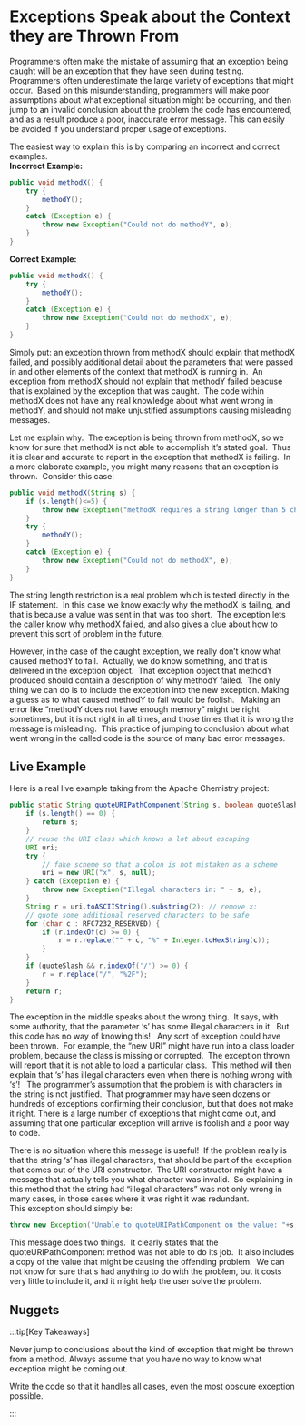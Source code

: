 #  Exceptions Speak about the Context they are Thrown From

Programmers often make the mistake of assuming that an exception being caught will be an exception that they have seen during testing.  Programmers often underestimate the large variety of exceptions that might occur.  Based on this misunderstanding, programmers will make poor assumptions about what exceptional situation might be occurring, and then jump to an invalid conclusion about the problem the code has encountered, and as a result produce a poor, inaccurate error message. This can easily be avoided if you understand proper usage of exceptions.

The easiest way to explain this is by comparing an incorrect and correct examples.  
**Incorrect Example:**

```java
public void methodX() {
    try {
        methodY();
    }
    catch (Exception e) {
        throw new Exception("Could not do methodY", e);
    }
}
```

**Correct Example:**

```java
public void methodX() {
    try {
        methodY();
    }
    catch (Exception e) {
        throw new Exception("Could not do methodX", e);
    }
}
```

Simply put: an exception thrown from methodX should explain that methodX failed, and possibly additional detail about the parameters that were passed in and other elements of the context that methodX is running in.  An exception from methodX should not explain that methodY failed beacuse that is explained by the exception that was caught.  The code within methodX does not have any real knowledge about what went wrong in methodY, and should not make unjustified assumptions causing misleading messages.  

Let me explain why.  The exception is being thrown from methodX, so we know for sure that methodX is not able to accomplish it’s stated goal.  Thus it is clear and accurate to report in the exception that methodX is failing.  In a more elaborate example, you might many reasons that an exception is thrown.  Consider this case:

```java
public void methodX(String s) {
    if (s.length()<=5) {
        throw new Exception("methodX requires a string longer than 5 characters);
    }
    try {
        methodY();
    }
    catch (Exception e) {
        throw new Exception("Could not do methodX", e);
    }
}
```


The string length restriction is a real problem which is tested directly in the IF statement.  In this case we know exactly why the methodX is failing, and that is because a value was sent in that was too short.  The exception lets the caller know why methodX failed, and also gives a clue about how to prevent this sort of problem in the future.  

However, in the case of the caught exception, we really don’t know what caused methodY to fail.  Actually, we do know something, and that is delivered in the exception object.  That exception object that methodY produced should contain a description of why methodY failed.  The only thing we can do is to include the exception into the new exception. Making a guess as to what caused methodY to fail would be foolish.   Making an error like “methodY does not have enough memory” might be right sometimes, but it is not right in all times, and those times that it is wrong the message is misleading.  This practice of jumping to conclusion about what went wrong in the called code is the source of many bad error messages.

## Live Example

Here is a real live example taking from the Apache Chemistry project:

```java
public static String quoteURIPathComponent(String s, boolean quoteSlash) {
    if (s.length() == 0) {
        return s;
    }
    // reuse the URI class which knows a lot about escaping
    URI uri;
    try {
        // fake scheme so that a colon is not mistaken as a scheme
        uri = new URI("x", s, null);
    } catch (Exception e) {
        throw new Exception("Illegal characters in: " + s, e);
    }
    String r = uri.toASCIIString().substring(2); // remove x:
    // quote some additional reserved characters to be safe
    for (char c : RFC7232_RESERVED) {
        if (r.indexOf(c) >= 0) {
            r = r.replace("" + c, "%" + Integer.toHexString(c));
        }
    }
    if (quoteSlash && r.indexOf('/') >= 0) {
        r = r.replace("/", "%2F");
    }
    return r;
}
```

The exception in the middle speaks about the wrong thing.  It says, with some authority, that the parameter ‘s’ has some illegal characters in it.  But this code has no way of knowing this!   Any sort of exception could have been thrown.  For example, the “new URI” might have run into a class loader problem, because the class is missing or corrupted.  The exception thrown will report that it is not able to load a particular class.  This method will then explain that ‘s’ has illegal characters even when there is nothing wrong with ‘s’!   The programmer’s assumption that the problem is with characters in the string is not justified.  That programmer may have seen dozens or hundreds of exceptions confirming their conclusion, but that does not make it right. There is a large number of exceptions that might come out, and assuming that one particular exception will arrive is foolish and a poor way to code. 

There is no situation where this message is useful!  If the problem really is that the string ‘s’ has illegal characters, that should be part of the exception that comes out of the URI constructor.  The URI constructor might have a message that actually tells you what character was invalid.  So explaining in this method that the string had “illegal characters” was not only wrong in many cases, in those cases where it was right it was redundant.  
This exception should simply be:

```java
throw new Exception("Unable to quoteURIPathComponent on the value: "+s, e);
```

This message does two things.  It clearly states that the quoteURIPathComponent method was not able to do its job.  It also includes a copy of the value that might be causing the offending problem.  We can not know for sure that s had anything to do with the problem, but it costs very little to include it, and it might help the user solve the problem.

## Nuggets

:::tip[Key Takeaways]

Never jump to conclusions about the kind of exception that might be thrown from a method.  Always assume that you have no way to know what exception might be coming out.  

Write the code so that it handles all cases, even the most obscure exception possible.

:::
